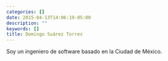 ```yaml
---
categories: []
date: 2015-04-13T14:06:19-05:00
description: ""
keywords: []
title: Domingo Suárez Torres
---
```

<div id="site-avatar" class="site-avatar" style="background-image: url(&quot;http://www.gravatar.com/avatar/f2f6aa8f9b52814cd7c2eb7eecb9cda1&quot;)">
</div>

Soy un ingeniero de software basado en la Ciudad de México.

<script src="//platform.linkedin.com/in.js" type="text/javascript"></script>
<script type="IN/MemberProfile" data-id="https://www.linkedin.com/in/domix" data-format="inline"></script>
